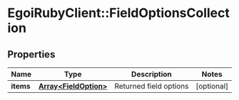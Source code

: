# EgoiRubyClient::FieldOptionsCollection

## Properties
Name | Type | Description | Notes
------------ | ------------- | ------------- | -------------
**items** | [**Array&lt;FieldOption&gt;**](FieldOption.md) | Returned field options | [optional] 


